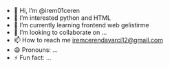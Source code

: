 - 👋 Hi, I’m @irem01ceren
- 👀 I’m interested python and HTML
- 🌱 I’m currently learning frontend web gelistirme
- 💞️ I’m looking to collaborate on ...
- 📫 How to reach me iremcerendavarci12@gmail.com
- 😄 Pronouns: ...
- ⚡ Fun fact: ...

<!---
irem01ceren/irem01ceren is a ✨ special ✨ repository because its `README.md` (this file) appears on your GitHub profile.
You can click the Preview link to take a look at your changes.
--->
             
